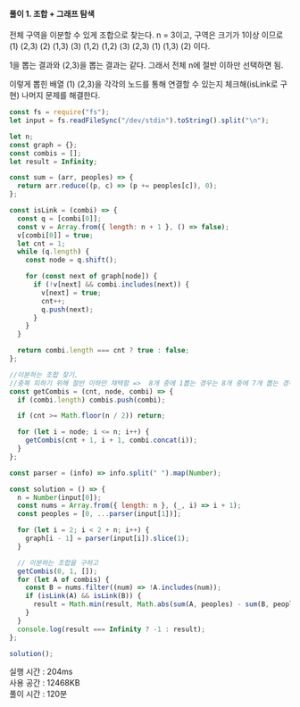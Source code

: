 #### 풀이 1. 조합 + 그래프 탐색

전체 구역을 이분할 수 있게 조합으로 찾는다.
n = 3이고, 구역은 크기가 1이상 이므로
(1) (2,3)
(2) (1,3)
(3) (1,2)
(1,2) (3)
(2,3) (1)
(1,3) (2)
이다.

1을 뽑는 결과와 (2,3)을 뽑는 결과는 같다.
그래서 전체 n에 절반 이하만 선택하면 됨.

이렇게 뽑힌 배열 (1) (2,3)을 각각의 노드를 통해 연결할 수 있는지 체크해(isLink로 구현) 나머지 문제를 해결한다.

```js
const fs = require("fs");
let input = fs.readFileSync("/dev/stdin").toString().split("\n");

let n;
const graph = {};
const combis = [];
let result = Infinity;

const sum = (arr, peoples) => {
  return arr.reduce((p, c) => (p += peoples[c]), 0);
};

const isLink = (combi) => {
  const q = [combi[0]];
  const v = Array.from({ length: n + 1 }, () => false);
  v[combi[0]] = true;
  let cnt = 1;
  while (q.length) {
    const node = q.shift();

    for (const next of graph[node]) {
      if (!v[next] && combi.includes(next)) {
        v[next] = true;
        cnt++;
        q.push(next);
      }
    }
  }

  return combi.length === cnt ? true : false;
};

//이분하는 조합 찾기.
//중복 피하기 위해 절반 이하만 채택함 =>  8개 중에 1뽑는 경우는 8개 중에 7개 뽑는 경우와 마찬가지.
const getCombis = (cnt, node, combi) => {
  if (combi.length) combis.push(combi);

  if (cnt >= Math.floor(n / 2)) return;

  for (let i = node; i <= n; i++) {
    getCombis(cnt + 1, i + 1, combi.concat(i));
  }
};

const parser = (info) => info.split(" ").map(Number);

const solution = () => {
  n = Number(input[0]);
  const nums = Array.from({ length: n }, (_, i) => i + 1);
  const peoples = [0, ...parser(input[1])];

  for (let i = 2; i < 2 + n; i++) {
    graph[i - 1] = parser(input[i]).slice(1);
  }

  // 이분하는 조합을 구하고
  getCombis(0, 1, []);
  for (let A of combis) {
    const B = nums.filter((num) => !A.includes(num));
    if (isLink(A) && isLink(B)) {
      result = Math.min(result, Math.abs(sum(A, peoples) - sum(B, peoples)));
    }
  }
  console.log(result === Infinity ? -1 : result);
};

solution();
```

실행 시간 : 204ms  
사용 공간 : 12468KB  
풀이 시간 : 120분
